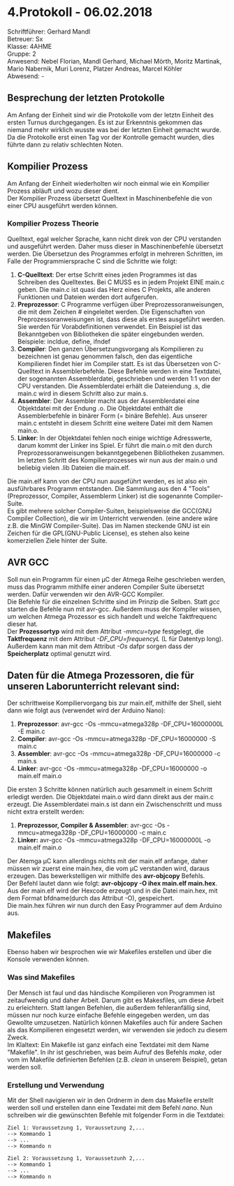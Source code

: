 # 4.Protokoll - 06.02.2018
Schriftführer: Gerhard Mandl  
Betreuer: Sx  
Klasse: 4AHME  
Gruppe: 2  
Anwesend: Nebel Florian, Mandl Gerhard, Michael Mörth, Moritz Martinak, Mario Nabernik, Muri Lorenz, Platzer Andreas, Marcel Köhler  
Abwesend: -  

## Besprechung der letzten Protokolle
Am Anfang der Einheit sind wir die Protokolle vom der letztn Einheit des ersten Turnus durchgegangen. Es ist zur Erkenntnis gekommen das niemand mehr wirklich wusste was bei der letzten Einheit gemacht wurde. Da die Protokolle erst einen Tag vor der Kontrolle gemacht wurden, dies führte dann zu relativ schlechten Noten.  

## Kompilier Prozess
Am Anfang der Einheit wiederholten wir noch einmal wie ein Kompilier Prozess abläuft und wozu dieser dient.  
Der Kompilier Prozess übersetzt Quelltext in Maschinenbefehle die von einer CPU ausgeführt werden können.  

### Kompilier Prozess Theorie
Quelltext, egal welcher Sprache, kann nicht direk von der CPU verstanden und ausgeführt werden. Daher muss dieser in Maschinenbefehle übersetzt werden. Die Übersetzun des Programmes erfolgt in mehreren Schritten, im Falle der Programmiersprache C sind die Schritte wie folgt:  
  1. __C-Quelltext__: Der ertse Schritt eines jeden Programmes ist das Schreiben des Quelltextes. Bei C MUSS es in jedem Projekt EINE     main.c geben. Die main.c ist quasi das Herz eines C Projekts, alle anderen Funktionen und Dateien werden dort aufgerufen.  
  2. __Preprozessor__: C Programme verfügen über Preprozessoranweisungen, die mit dem Zeichen # eingeleitet werden. Die Eigenschaften     von Preprozessoranweisungen ist, dass diese als erstes ausgeführt werden. Sie werden für Vorabdefinitionen verwendet. Ein Beispiel ist   das Bekanntgeben von Bibliotheken die später eingebunden werden.  
  Beispiele: incldue, define, ifndef  
  3. __Compiler__: Den ganzen Übersetzungsvorgang als Kompilieren zu bezeichnen ist genau genommen falsch, den das eigentliche             Kompilieren findet hier im Compiler statt. Es ist das Übersetzen von C-Quelltext in Assemblerbefehle. Diese Befehle werden in eine       Textdatei, der sogenannten Assemblerdatei, geschrieben und werden 1:1 von der CPU verstanden. Die Assemblerdatei erhält die             Dateiendung .s, die main.c wird in diesem Schritt also zur main.s.  
  4. __Assembler__: Der Assembler macht aus der Assemblerdatei eine Objektdatei mit der Endung .o. Die Objektdatei enthält die             Assemblerbefehle in binärer Form (= binäre Befehle). Aus unserer main.c entsteht in diesem Schritt eine weitere Datei mit dem Namen     main.o.  
  5. __Linker__: In der Objektdatei fehlen noch einige wichtige Adresswerte, darum kommt der Linker ins Spiel. Er führt die main.o mit     den durch Preprozessoranweisungen bekanntgegebenen Bibliotheken zusammen. Im letzten Schritt des Kompilierprozesses wir nun aus der     main.o und beliebig vielen .lib Dateien die main.elf.  

Die main.elf kann von der CPU nun ausgeführt werden, es ist also ein ausführbares Programm entstanden. Die Sammlung aus den 4 "Tools" (Preprozessor, Compiler, Assemblerm Linker) ist die sogenannte Compiler-Suite.  
Es gibt mehrere solcher Compiler-Suiten, beispielsweise die GCC(GNU Compiler Collection), die wir im Unterricht verwenden. (eine andere wäre z.B. die MinGW Compiler-Suite). Das im Namen steckende GNU ist ein Zeichen für die GPL(GNU-Public License), es stehen also keine komerziellen Ziele hinter der Suite.  

## AVR GCC
Soll nun ein Programm für einen µC der Atmega Reihe geschrieben werden, muss das Programm mithilfe einer anderen Compiler Suite übersetzt werden. Dafür verwenden wir den AVR-GCC Kompiler.  
Die Befehle für die einzelnen Schritte sind im Prinzip die Selben. Statt _gcc_ starten die Befehle nun mit avr-gcc. Außerdem muss der Kompiler wissen, um welchen Atmega Prozessor es sich handelt und welche Taktfrequenc dieser hat.  
Der __Prozessortyp__ wird mit dem Attribut _-mmcu=type_ festgelegt, die __Taktfrequenz__ mit dem Attribut _-DF_CPU=frequencyL_ (L für Datentyp long). Außerdem kann man mit dem Attribut _-Os_ dafpr sorgen dass der __Speicherplatz__ optimal genutzt wird.  

Daten für die Atmega Prozessoren, die für unseren Laborunterricht relevant sind:   
--------------------------------------------------

Der schrittweise Kompiliervorgang bis zur main.elf, mithilfe der Shell, sieht dann wie folgt aus (verwendet wird der Arduino Nano):  
  1. __Preprozessor__: avr-gcc -Os -mmcu=atmega328p -DF_CPU=16000000L -E main.c  
  2. __Compiler__: avr-gcc -Os -mmcu=atmega328p -DF_CPU=16000000 -S main.c  
  3. __Assembler__: avr-gcc -Os -mmcu=atmega328p -DF_CPU=16000000 -c main.s  
  4. __Linker__: avr-gcc -Os -mmcu=atmega328p -DF_CPU=16000000 -o main.elf main.o
  
Die ersten 3 Schritte können natürlich auch gesammelt in einem Schritt erledigt werden. Die Objektdatei main.o wird dann direkt aus der main.c erzeugt. Die Assemblerdatei main.s ist dann ein Zwischenschritt und muss nicht extra erstellt werden: 
  1. __Preprozessor, Compiler & Assembler__: avr-gcc -Os -mmcu=atmega328p -DF_CPU=16000000 -c main.c  
  2. __Linker:__ avr-gcc -Os -mmcu=atmega328p -DF_CPU=16000000L -o main.elf main.o  

Der Atemga µC kann allerdings nichts mit der main.elf anfange, daher müssen wir zuerst eine main.hex, die vom µC verstanden wird, daraus erzeugen. Das bewerkstelligen wir mithilfe des __avr-objcopy__ Befehls.  
Der Befehl lautet dann wie folgt: __avr-objcopy -O ihex main.elf main.hex__.  
Aus der main.elf wird der Hexcode erzeugt und in die Datei main.hex, mit dem Format bfdname(durch das Attribut -O), gespeichert.  
Die main.hex führen wir nun durch den Easy Programmer auf dem Arduino aus. 

## Makefiles
Ebenso haben wir besprochen wie wir Makefiles erstellen und über die Konsole verwenden können.

### Was sind Makefiles
Der Mensch ist faul und das händische Kompilieren von Programmen ist zeitaufwendig und daher Arbeit. Darum gibt es Makesfiles, um diese Arbeit zu erleichtern. Statt langen Befehlen, die außerdem fehleranfällig sind, müssen nur noch kurze einfache Befehle eingegeben werden, um das Gewollte umzusetzen. Natürlich können Makefiles auch für andere Sachen als das Kompilieren eingesetzt werden, wir verwenden sie jedoch zu diesem Zweck.  
Im Klaltext: Ein Makefile ist ganz einfach eine Textdatei mit dem Name "Makefile". In ihr ist geschrieben, was beim Aufruf des Befehls _make_, oder vom im Makefile definierten Befehlen (z.B. _clean_ in unserem Beispiel), getan werden soll.

### Erstellung und Verwendung
Mit der Shell navigieren wir in den Ordnerm in dem das Makefile erstellt werden soll und erstellen dann eine Texdatei mit dem Befehl _nano_. Nun schreiben wir die gewünschten Befehle mit folgender Form in die Textdatei:  
```
Ziel 1: Voraussetzung 1, Voraussetzung 2,... 
--> Kommando 1  
--> ...  
--> Kommando n  

Ziel 2: Voraussetzung 1, Voraussetzunh 2,... 
--> Kommando 1  
--> ...  
--> Kommando n  
```


